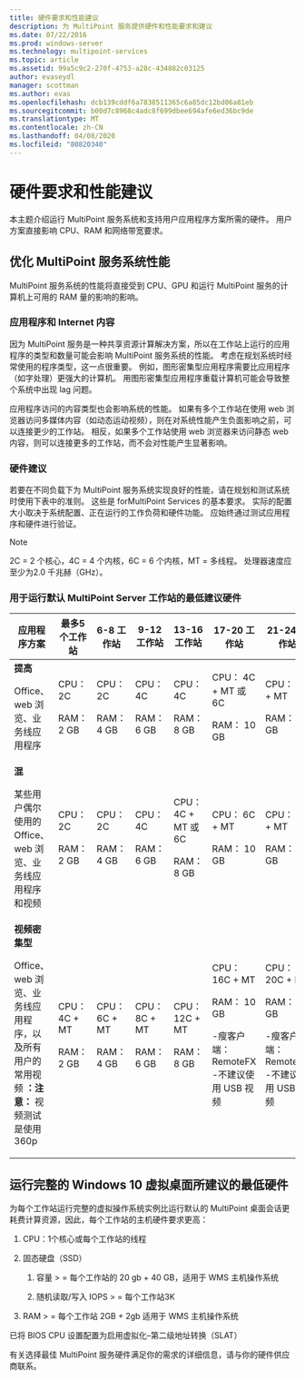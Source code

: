 ```yaml
---
title: 硬件要求和性能建议
description: 为 MultiPoint 服务提供硬件和性能要求和建议
ms.date: 07/22/2016
ms.prod: windows-server
ms.technology: multipoint-services
ms.topic: article
ms.assetid: 99a5c9c2-270f-4753-a28c-434882c03125
author: evaseydl
manager: scottman
ms.author: evas
ms.openlocfilehash: dcb139cddf6a7838511365c6a85dc12bd06a81eb
ms.sourcegitcommit: b00d7c8968c4adc8f699dbee694afe6ed36bc9de
ms.translationtype: MT
ms.contentlocale: zh-CN
ms.lasthandoff: 04/08/2020
ms.locfileid: "80820340"
---
```

# <a name="hardware-requirements-and-performance-recommendations"></a>硬件要求和性能建议
本主题介绍运行 MultiPoint 服务系统和支持用户应用程序方案所需的硬件。 用户方案直接影响 CPU、RAM 和网络带宽要求。  

## <a name="optimize-multipoint-services-system-performance"></a>优化 MultiPoint 服务系统性能  
MultiPoint 服务系统的性能将直接受到 CPU、GPU 和运行 MultiPoint 服务的计算机上可用的 RAM 量的影响的影响。  
  
### <a name="applications-and-internet-content"></a>应用程序和 Internet 内容  
因为 MultiPoint 服务是一种共享资源计算解决方案，所以在工作站上运行的应用程序的类型和数量可能会影响 MultiPoint 服务系统的性能。 考虑在规划系统时经常使用的程序类型，这一点很重要。 例如，图形密集型应用程序需要比应用程序（如字处理）更强大的计算机。 用图形密集型应用程序重载计算机可能会导致整个系统中出现 lag 问题。  
  
应用程序访问的内容类型也会影响系统的性能。 如果有多个工作站在使用 web 浏览器访问多媒体内容（如动态运动视频），则在对系统性能产生负面影响之前，可以连接更少的工作站。 相反，如果多个工作站使用 web 浏览器来访问静态 web 内容，则可以连接更多的工作站，而不会对性能产生显著影响。  
  
### <a name="hardware-recommendations"></a>硬件建议  
若要在不同负载下为 MultiPoint 服务系统实现良好的性能，请在规划和测试系统时使用下表中的准则。 这些是 forMultiPoint Services 的基本要求。 实际的配置大小取决于系统配置、正在运行的工作负荷和硬件功能。 应始终通过测试应用程序和硬件进行验证。  
  
> [!NOTE]  
> 2C = 2 个核心，4C = 4 个内核，6C = 6 个内核，MT = 多线程。 处理器速度应至少为2.0 千兆赫（GHz）。  
  
### <a name="minimum-recommended-hardware-for-running-default-multipoint-server-stations"></a>用于运行默认 MultiPoint Server 工作站的最低建议硬件  
  
|应用程序方案|最多5个工作站|6-8 工作站|9-12 工作站|13-16 工作站|17-20 工作站|21-24 工作站|  
|------------------------|----------------------|-------------------|------------------|-------------------|-------------------|-----------------|  
|**提高**<p>Office、web 浏览、业务线应用程序|CPU：2C<p>RAM： 2 GB|CPU：2C<p>RAM： 4 GB|CPU：4C<p>RAM： 6 GB|CPU：4C<p>RAM： 8 GB|CPU： 4C + MT 或6C<p>RAM： 10 GB| CPU： 6C + MT<p>RAM： 12 GB|
|**混**<p>某些用户偶尔使用的 Office、web 浏览、业务线应用程序和视频|CPU：2C<p>RAM： 2 GB|CPU：2C<p>RAM： 4 GB|CPU：4C<p>RAM： 6 GB|CPU： 4C + MT 或6C<p>RAM： 8 GB|CPU： 6C + MT<p>RAM： 10 GB| CPU： 6C + MT<p>RAM： 12 GB| 
|**视频密集型**<p>Office、web 浏览、业务线应用程序，以及所有用户的常用视频 **：注意：** 视频测试是使用360p|CPU： 4C + MT<p>RAM： 2 GB|CPU： 6C + MT<p>RAM： 4 GB|CPU： 8C + MT<p>RAM： 6 GB|CPU： 12C + MT<p>RAM： 8 GB|CPU： 16C + MT<p>RAM： 10 GB<p>-瘦客户端： RemoteFX<br />-不建议使用 USB 视频| CPU： 20C + MT<p>RAM： 12 GB<p>-瘦客户端： RemoteFX<br />-不建议使用 USB 视频|   
  
## <a name="minimum-recommended-hardware-for-running-full-windows-10-virtual-desktops"></a>运行完整的 Windows 10 虚拟桌面所建议的最低硬件  
为每个工作站运行完整的虚拟操作系统实例比运行默认的 MultiPoint 桌面会话更耗费计算资源，因此，每个工作站的主机硬件要求更高：  
  
1.  CPU：1个核心或每个工作站的线程  
  
2.  固态硬盘（SSD）  
  
    1.  容量 > = 每个工作站的 20 gb + 40 GB，适用于 WMS 主机操作系统  
  
    2.  随机读取/写入 IOPS > = 每个工作站3K  
  
3.  RAM > = 每个工作站 2GB + 2gb 适用于 WMS 主机操作系统  
  
已将 BIOS CPU 设置配置为启用虚拟化–第二级地址转换（SLAT）  
  
有关选择最佳 MultiPoint 服务硬件满足你的需求的详细信息，请与你的硬件供应商联系。  